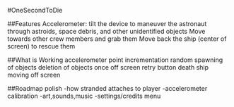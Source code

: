#OneSecondToDie

##Features
Accelerometer: tilt the device to maneuver the astronaut through astroids, space debris, and other unidentified objects
Move towards other crew members and grab them
Move back the ship (center of screen) to rescue them

##What is Working
accelerometer
point incrementation
random spawning of objects
deletion of objects once off screen
retry button
death
ship moving off screen

##Roadmap
polish
-how stranded attaches to player
-accelerometer calibration
-art,sounds,music
-settings/credits menu
